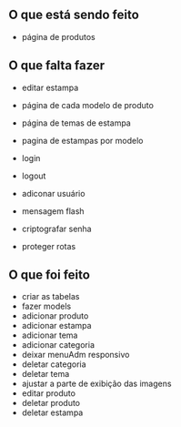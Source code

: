 ## O que está sendo feito
- página de produtos
## O que falta fazer

- editar estampa


- página de cada modelo de produto
- página de temas de estampa
- pagina de estampas por modelo

- login
- logout
- adiconar usuário

- mensagem flash
- criptografar senha
- proteger rotas

## O que foi feito
- criar as tabelas
- fazer models
- adicionar produto
- adicionar estampa
- adicionar tema
- adicionar categoria
- deixar menuAdm responsivo
- deletar categoria
- deletar tema
- ajustar a parte de exibição das imagens
- editar produto
- deletar produto
- deletar estampa